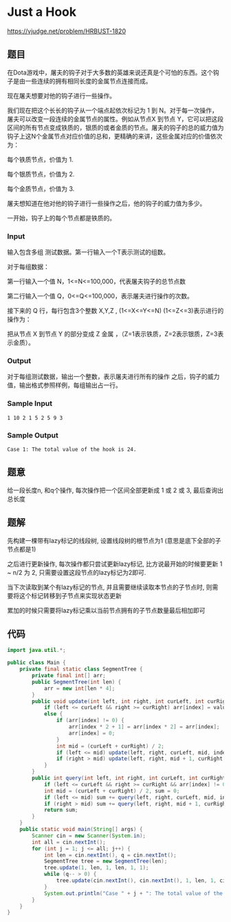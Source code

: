 # Just a Hook

https://vjudge.net/problem/HRBUST-1820

## 题目

在Dota游戏中，屠夫的钩子对于大多数的英雄来说还真是个可怕的东西。这个钩子是由一些连续的拥有相同长度的金属节点连接而成。

现在屠夫想要对他的钩子进行一些操作。

我们现在把这个长长的钩子从一个端点起依次标记为 1 到 N。对于每一次操作，屠夫可以改变一段连续的金属节点的属性。例如从节点X 到节点 Y，它可以把这段区间的所有节点变成铁质的，银质的或者金质的节点。屠夫的钩子的总的威力值为钩子上这N个金属节点对应价值的总和，更精确的来讲，这些金属对应的价值依次为：

每个铁质节点，价值为 1.

每个银质节点，价值为 2.

每个金质节点，价值为 3.

屠夫想知道在他对他的钩子进行一些操作之后，他的钩子的威力值为多少。

一开始，钩子上的每个节点都是铁质的。

### Input

输入包含多组 测试数据。第一行输入一个T表示测试的组数。

对于每组数据：

第一行输入一个值 N，1<=N<=100,000，代表屠夫钩子的总节点数

第二行输入一个值 Q，0<=Q<=100,000，表示屠夫进行操作的次数。

接下来的 Q 行，每行包含3个整数 X,Y,Z ,  (1<=X<=Y<=N) (1<=Z<=3)表示进行的操作为：

把从节点 X 到节点 Y 的部分变成 Z 金属 ，（Z=1表示铁质，Z=2表示银质，Z=3表示金质）。

### Output

对于每组测试数据，输出一个整数，表示屠夫进行所有的操作 之后，钩子的威力值，输出格式参照样例，每组输出占一行。

### Sample Input

```
1 10 2 1 5 2 5 9 3
```

### Sample Output

```
Case 1: The total value of the hook is 24.
```

## 题意

给一段长度n, 和q个操作, 每次操作把一个区间全部更新成 1 或 2 或 3, 最后查询出总长度

## 题解

先构建一棵带有lazy标记的线段树, 设置线段树的根节点为1 (意思是底下全部的子节点都是1)

之后进行更新操作, 每次操作都只尝试更新lazy标记, 比方说最开始的时候要更新 1 ~ n/2 为 2, 只需要设置这段节点的lazy标记为2即可.

当下次读取到某个有lazy标记的节点, 并且需要继续读取本节点的子节点时, 则需要将这个标记转移到子节点来实现状态更新

累加的时候只需要将lazy标记乘以当前节点拥有的子节点数量最后相加即可

## 代码

```java
import java.util.*;

public class Main {
    private final static class SegmentTree {
        private final int[] arr;
        public SegmentTree(int len) {
            arr = new int[len * 4];
        }
        public void update(int left, int right, int curLeft, int curRight, int index, int value) {
            if (left <= curLeft && right >= curRight) arr[index] = value;
            else {
                if (arr[index] != 0) {
                    arr[index * 2 + 1] = arr[index * 2] = arr[index];
                    arr[index] = 0;
                }
                int mid = (curLeft + curRight) / 2;
                if (left <= mid) update(left, right, curLeft, mid, index * 2, value);
                if (right > mid) update(left, right, mid + 1, curRight, index * 2 + 1, value);
            }
        }
        public int query(int left, int right, int curLeft, int curRight, int index) {
            if (left <= curLeft && right >= curRight && arr[index] != 0) return arr[index] * (curRight - curLeft + 1);
            int mid = (curLeft + curRight) / 2, sum = 0;
            if (left <= mid) sum += query(left, right, curLeft, mid, index * 2);
            if (right > mid) sum += query(left, right, mid + 1, curRight, index * 2 + 1);
            return sum;
        }
    }
    public static void main(String[] args) {
        Scanner cin = new Scanner(System.in);
        int all = cin.nextInt();
        for (int j = 1; j <= all; j++) {
            int len = cin.nextInt(), q = cin.nextInt();
            SegmentTree tree = new SegmentTree(len);
            tree.update(1, len, 1, len, 1, 1);
            while (q-- > 0) {
                tree.update(cin.nextInt(), cin.nextInt(), 1, len, 1, cin.nextInt());
            }
            System.out.println("Case " + j + ": The total value of the hook is " + tree.query(1, len, 1, len, 1) + ".");
        }
    }
}
```

